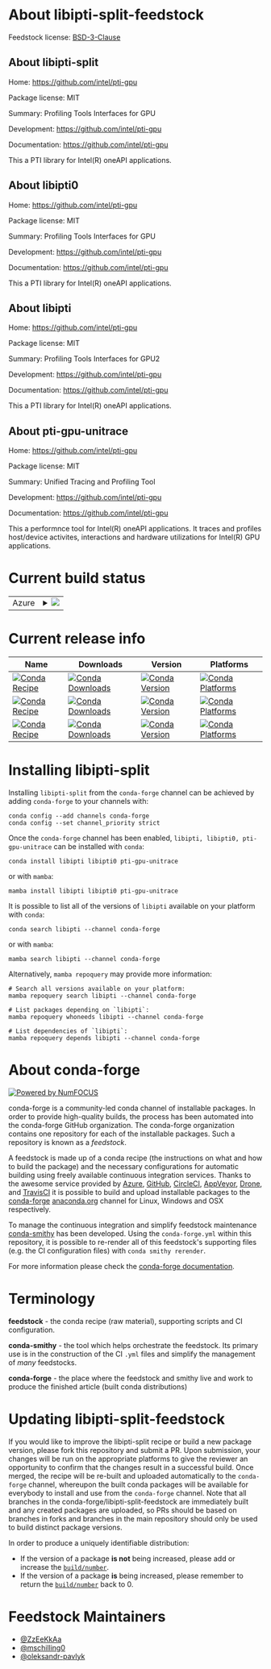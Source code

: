 About libipti-split-feedstock
=============================

Feedstock license: [BSD-3-Clause](https://github.com/conda-forge/pti-gpu-unitrace-feedstock/blob/main/LICENSE.txt)


About libipti-split
-------------------

Home: https://github.com/intel/pti-gpu

Package license: MIT

Summary: Profiling Tools Interfaces for GPU

Development: https://github.com/intel/pti-gpu

Documentation: https://github.com/intel/pti-gpu

This a PTI library for Intel(R) oneAPI applications. 


About libipti0
--------------

Home: https://github.com/intel/pti-gpu

Package license: MIT

Summary: Profiling Tools Interfaces for GPU

Development: https://github.com/intel/pti-gpu

Documentation: https://github.com/intel/pti-gpu

This a PTI library for Intel(R) oneAPI applications.


About libipti
-------------

Home: https://github.com/intel/pti-gpu

Package license: MIT

Summary: Profiling Tools Interfaces for GPU2

Development: https://github.com/intel/pti-gpu

Documentation: https://github.com/intel/pti-gpu

This a PTI library for Intel(R) oneAPI applications.


About pti-gpu-unitrace
----------------------

Home: https://github.com/intel/pti-gpu

Package license: MIT

Summary: Unified Tracing and Profiling Tool

Development: https://github.com/intel/pti-gpu

Documentation: https://github.com/intel/pti-gpu

This a performnce tool for Intel(R) oneAPI applications. It traces and
profiles host/device activites, interactions and hardware utilizations for
Intel(R) GPU applications.


Current build status
====================


<table>
    
  <tr>
    <td>Azure</td>
    <td>
      <details>
        <summary>
          <a href="https://dev.azure.com/conda-forge/feedstock-builds/_build/latest?definitionId=22714&branchName=main">
            <img src="https://dev.azure.com/conda-forge/feedstock-builds/_apis/build/status/pti-gpu-unitrace-feedstock?branchName=main">
          </a>
        </summary>
        <table>
          <thead><tr><th>Variant</th><th>Status</th></tr></thead>
          <tbody><tr>
              <td>linux_64</td>
              <td>
                <a href="https://dev.azure.com/conda-forge/feedstock-builds/_build/latest?definitionId=22714&branchName=main">
                  <img src="https://dev.azure.com/conda-forge/feedstock-builds/_apis/build/status/pti-gpu-unitrace-feedstock?branchName=main&jobName=linux&configuration=linux%20linux_64_" alt="variant">
                </a>
              </td>
            </tr>
          </tbody>
        </table>
      </details>
    </td>
  </tr>
</table>

Current release info
====================

| Name | Downloads | Version | Platforms |
| --- | --- | --- | --- |
| [![Conda Recipe](https://img.shields.io/badge/recipe-libipti-green.svg)](https://anaconda.org/conda-forge/libipti) | [![Conda Downloads](https://img.shields.io/conda/dn/conda-forge/libipti.svg)](https://anaconda.org/conda-forge/libipti) | [![Conda Version](https://img.shields.io/conda/vn/conda-forge/libipti.svg)](https://anaconda.org/conda-forge/libipti) | [![Conda Platforms](https://img.shields.io/conda/pn/conda-forge/libipti.svg)](https://anaconda.org/conda-forge/libipti) |
| [![Conda Recipe](https://img.shields.io/badge/recipe-libipti0-green.svg)](https://anaconda.org/conda-forge/libipti0) | [![Conda Downloads](https://img.shields.io/conda/dn/conda-forge/libipti0.svg)](https://anaconda.org/conda-forge/libipti0) | [![Conda Version](https://img.shields.io/conda/vn/conda-forge/libipti0.svg)](https://anaconda.org/conda-forge/libipti0) | [![Conda Platforms](https://img.shields.io/conda/pn/conda-forge/libipti0.svg)](https://anaconda.org/conda-forge/libipti0) |
| [![Conda Recipe](https://img.shields.io/badge/recipe-pti--gpu--unitrace-green.svg)](https://anaconda.org/conda-forge/pti-gpu-unitrace) | [![Conda Downloads](https://img.shields.io/conda/dn/conda-forge/pti-gpu-unitrace.svg)](https://anaconda.org/conda-forge/pti-gpu-unitrace) | [![Conda Version](https://img.shields.io/conda/vn/conda-forge/pti-gpu-unitrace.svg)](https://anaconda.org/conda-forge/pti-gpu-unitrace) | [![Conda Platforms](https://img.shields.io/conda/pn/conda-forge/pti-gpu-unitrace.svg)](https://anaconda.org/conda-forge/pti-gpu-unitrace) |

Installing libipti-split
========================

Installing `libipti-split` from the `conda-forge` channel can be achieved by adding `conda-forge` to your channels with:

```
conda config --add channels conda-forge
conda config --set channel_priority strict
```

Once the `conda-forge` channel has been enabled, `libipti, libipti0, pti-gpu-unitrace` can be installed with `conda`:

```
conda install libipti libipti0 pti-gpu-unitrace
```

or with `mamba`:

```
mamba install libipti libipti0 pti-gpu-unitrace
```

It is possible to list all of the versions of `libipti` available on your platform with `conda`:

```
conda search libipti --channel conda-forge
```

or with `mamba`:

```
mamba search libipti --channel conda-forge
```

Alternatively, `mamba repoquery` may provide more information:

```
# Search all versions available on your platform:
mamba repoquery search libipti --channel conda-forge

# List packages depending on `libipti`:
mamba repoquery whoneeds libipti --channel conda-forge

# List dependencies of `libipti`:
mamba repoquery depends libipti --channel conda-forge
```


About conda-forge
=================

[![Powered by
NumFOCUS](https://img.shields.io/badge/powered%20by-NumFOCUS-orange.svg?style=flat&colorA=E1523D&colorB=007D8A)](https://numfocus.org)

conda-forge is a community-led conda channel of installable packages.
In order to provide high-quality builds, the process has been automated into the
conda-forge GitHub organization. The conda-forge organization contains one repository
for each of the installable packages. Such a repository is known as a *feedstock*.

A feedstock is made up of a conda recipe (the instructions on what and how to build
the package) and the necessary configurations for automatic building using freely
available continuous integration services. Thanks to the awesome service provided by
[Azure](https://azure.microsoft.com/en-us/services/devops/), [GitHub](https://github.com/),
[CircleCI](https://circleci.com/), [AppVeyor](https://www.appveyor.com/),
[Drone](https://cloud.drone.io/welcome), and [TravisCI](https://travis-ci.com/)
it is possible to build and upload installable packages to the
[conda-forge](https://anaconda.org/conda-forge) [anaconda.org](https://anaconda.org/)
channel for Linux, Windows and OSX respectively.

To manage the continuous integration and simplify feedstock maintenance
[conda-smithy](https://github.com/conda-forge/conda-smithy) has been developed.
Using the ``conda-forge.yml`` within this repository, it is possible to re-render all of
this feedstock's supporting files (e.g. the CI configuration files) with ``conda smithy rerender``.

For more information please check the [conda-forge documentation](https://conda-forge.org/docs/).

Terminology
===========

**feedstock** - the conda recipe (raw material), supporting scripts and CI configuration.

**conda-smithy** - the tool which helps orchestrate the feedstock.
                   Its primary use is in the construction of the CI ``.yml`` files
                   and simplify the management of *many* feedstocks.

**conda-forge** - the place where the feedstock and smithy live and work to
                  produce the finished article (built conda distributions)


Updating libipti-split-feedstock
================================

If you would like to improve the libipti-split recipe or build a new
package version, please fork this repository and submit a PR. Upon submission,
your changes will be run on the appropriate platforms to give the reviewer an
opportunity to confirm that the changes result in a successful build. Once
merged, the recipe will be re-built and uploaded automatically to the
`conda-forge` channel, whereupon the built conda packages will be available for
everybody to install and use from the `conda-forge` channel.
Note that all branches in the conda-forge/libipti-split-feedstock are
immediately built and any created packages are uploaded, so PRs should be based
on branches in forks and branches in the main repository should only be used to
build distinct package versions.

In order to produce a uniquely identifiable distribution:
 * If the version of a package **is not** being increased, please add or increase
   the [``build/number``](https://docs.conda.io/projects/conda-build/en/latest/resources/define-metadata.html#build-number-and-string).
 * If the version of a package **is** being increased, please remember to return
   the [``build/number``](https://docs.conda.io/projects/conda-build/en/latest/resources/define-metadata.html#build-number-and-string)
   back to 0.

Feedstock Maintainers
=====================

* [@ZzEeKkAa](https://github.com/ZzEeKkAa/)
* [@mschilling0](https://github.com/mschilling0/)
* [@oleksandr-pavlyk](https://github.com/oleksandr-pavlyk/)

